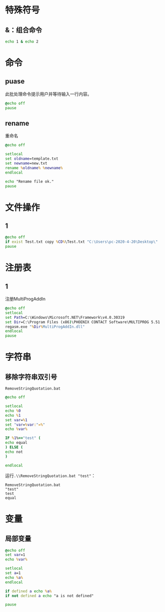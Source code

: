 # 特殊符号

## &：组合命令

```bat
echo 1 & echo 2
```

# 命令

## puase

此批处理命令提示用户并等待输入一行内容。

```bat
@echo off
pause
```

## rename

重命名

```bat
@echo off

setlocal
set oldname=template.txt
set newname=new.txt
rename %oldname% %newname%
endlocal

echo "Rename file ok."
pause
```

# 文件操作

## 1

```bat
@echo off
if exist Test.txt copy %CD%\Test.txt "C:\Users\pc-2020-4-20\Desktop\"
pause
```

# 注册表

## 1

注册MultiProgAddIn

```bat
@echo off
setlocal
set Path=C:\Windows\Microsoft.NET\Framework\v4.0.30319
set Dir=C:\Program Files (x86)\PHOENIX CONTACT Software\MULTIPROG 5.51 Express Build 396\
regasm.exe "%Dir%MultiProgAddIn.dll"
endlocal
pause
```

# 字符串

## 移除字符串双引号

`RemoveStringQuotation.bat`

```bat
@echo off

setlocal
echo %0
echo %1
set var=%1
set "var=%var:"=%"
echo %var%

IF %1%=="test" (
echo equal
) ELSE (
echo not
)

endlocal
```

运行`.\\RemoveStringQuotation.bat "test"`：

```
RemoveStringQuotation.bat
"test"
test
equal

```

# 变量

## 局部变量

```bat
@echo off
set var=1
echo %var%

setlocal
set a=1
echo %a%
endlocal

if defined a echo %a%
if not defined a echo "a is not defined"

pause
```

